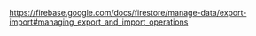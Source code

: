 https://firebase.google.com/docs/firestore/manage-data/export-import#managing_export_and_import_operations